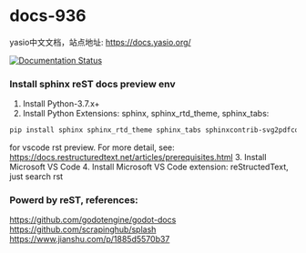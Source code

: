 # docs-936
yasio中文文档，站点地址: https://docs.yasio.org/ 

[![Documentation Status](https://readthedocs.org/projects/yasio-docs/badge/?version=latest)](https://readthedocs.org/projects/yasio-docs/builds/)

### Install sphinx reST docs preview env
1. Install Python-3.7.x+
2. Install Python Extensions: sphinx, sphinx_rtd_theme, sphinx_tabs: 
```sh
pip install sphinx sphinx_rtd_theme sphinx_tabs sphinxcontrib-svg2pdfconverter
```
for vscode rst preview. For more detail, see: https://docs.restructuredtext.net/articles/prerequisites.html
3. Install Microsoft VS Code
4. Install Microsoft VS Code extension: reStructedText, just search rst

### Powerd by reST, references:  
  
https://github.com/godotengine/godot-docs  
https://github.com/scrapinghub/splash  
https://www.jianshu.com/p/1885d5570b37  
